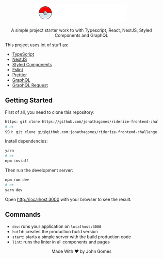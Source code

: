 <center>

![Pokemon logo](.github/logo-pokedex.png)

A simple project starter work to with Typescript, React, NextJS, Styled Components and GraphQL
</center>

This project uses lot of stuff as:

- [TypeScript](https://www.typescriptlang.org/)
- [NextJS](https://nextjs.org/)
- [Styled Components](https://styled-components.com/)
- [Eslint](https://eslint.org/)
- [Prettier](https://prettier.io/)
- [GraphQL](https://graphql.org)
- [GraphQL Request](https://github.com/prisma-labs/graphql-request)

## Getting Started

First of all, you need to clone this repository:

```bash
https: git clone https://github.com/jonathagomes/riderize-frontend-challenge.git
# or
SSH: git clone git@github.com:jonathagomes/riderize-frontend-challenge.git
```

Install dependencies:

```bash
yarn
# or
npm install
```

Then run the development server:

```bash
npm run dev
# or
yarn dev
```

Open [http://localhost:3000](http://localhost:3000) with your browser to see the result.

## Commands

- `dev`: runs your application on `localhost:3000`
- `build`: creates the production build version
- `start`: starts a simple server with the build production code
- `lint`: runs the linter in all components and pages

<center>

  Made With ❤ by John Gomes

</center>